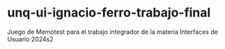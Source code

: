 # unq-ui-ignacio-ferro-trabajo-final
Juego de Memotest para el trabajo integrador de la materia Interfaces de Usuario 2024s2
